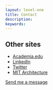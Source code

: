 ```yaml
---
layout: level-one
title: Contact
description:
keywords:
---
```


## Other sites

<ul class="no-bullet">
  <li><a href="http://idin.academia.edu/AzraDawood"><i class="ai ai-academia-square"></i> Academia.edu</a></li>
  <li><a href="https://www.linkedin.com/in/azra-dawood-7972a44"><i class="fa fa-linkedin-square"></i> LinkedIn</a></li>
  <li><a href="https://twitter.com/4jjoo"><i class="fa fa-twitter-square"></i> Twitter</a></li>
  <li><a href="https://architecture.mit.edu/student/azra-dawood"><i class="fa fa-university"></i> MIT Architecture</a></li>
</ul>

<a class="typeform-share button" href="https://helrond.typeform.com/to/Qc2Jno" data-mode="1" target="_blank">Send me a message</a>
<script>(function(){var qs,js,q,s,d=document,gi=d.getElementById,ce=d.createElement,gt=d.getElementsByTagName,id='typef_orm',b='https://s3-eu-west-1.amazonaws.com/share.typeform.com/';if(!gi.call(d,id)){js=ce.call(d,'script');js.id=id;js.src=b+'share.js';q=gt.call(d,'script')[0];q.parentNode.insertBefore(js,q)}id=id+'_';if(!gi.call(d,id)){qs=ce.call(d,'link');qs.rel='stylesheet';qs.id=id;qs.href=b+'share-button.css';s=gt.call(d,'head')[0];s.appendChild(qs,s)}})()</script>
